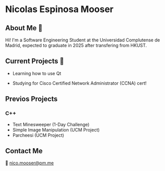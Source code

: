 # Nicolas Espinosa Mooser

## About Me :wave:
Hi! I'm a Software Engineering Student at the Universidad Complutense de Madrid, expected to graduate in 2025 after transfering from HKUST.

<!--## Experience
* -->

## Current Projects :rocket:
<!--### C++-->
* Learning how to use Qt

<!--### Other-->
* Studying for Cisco Certified Network Administrator (CCNA) cert!

## Previos Projects
### C++
* Text Minesweeper (1-Day Challenge)
* Simple Image Manipulation (UCM Project)
* Parcheesi (UCM Project)

## Contact Me
:email: nico.mooser@pm.me
